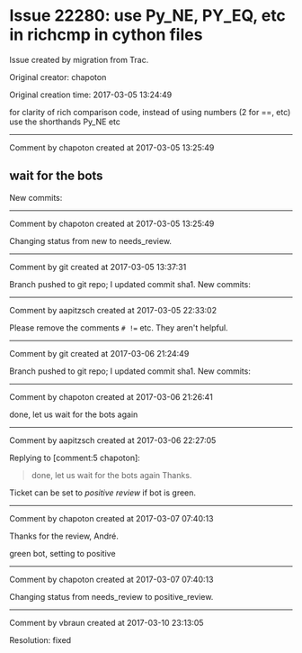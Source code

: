 # Issue 22280: use Py_NE, PY_EQ, etc in richcmp in cython files

Issue created by migration from Trac.

Original creator: chapoton

Original creation time: 2017-03-05 13:24:49

for clarity of rich comparison code, instead of using numbers (2 for ==, etc) use the shorthands Py_NE etc




---

Comment by chapoton created at 2017-03-05 13:25:49

wait for the bots
----
New commits:


---

Comment by chapoton created at 2017-03-05 13:25:49

Changing status from new to needs_review.


---

Comment by git created at 2017-03-05 13:37:31

Branch pushed to git repo; I updated commit sha1. New commits:


---

Comment by aapitzsch created at 2017-03-05 22:33:02

Please remove the comments `# !=` etc. They aren't helpful.


---

Comment by git created at 2017-03-06 21:24:49

Branch pushed to git repo; I updated commit sha1. New commits:


---

Comment by chapoton created at 2017-03-06 21:26:41

done, let us wait for the bots again


---

Comment by aapitzsch created at 2017-03-06 22:27:05

Replying to [comment:5 chapoton]:
> done, let us wait for the bots again
Thanks.

Ticket can be set to _positive review_ if bot is green.


---

Comment by chapoton created at 2017-03-07 07:40:13

Thanks for the review, André.

green bot, setting to positive


---

Comment by chapoton created at 2017-03-07 07:40:13

Changing status from needs_review to positive_review.


---

Comment by vbraun created at 2017-03-10 23:13:05

Resolution: fixed
